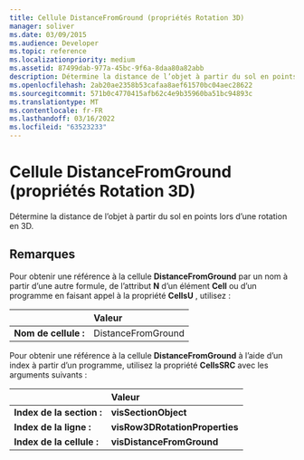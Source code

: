 ```yaml
---
title: Cellule DistanceFromGround (propriétés Rotation 3D)
manager: soliver
ms.date: 03/09/2015
ms.audience: Developer
ms.topic: reference
ms.localizationpriority: medium
ms.assetid: 87499dab-977a-45bc-9f6a-8daa80a82abb
description: Détermine la distance de l’objet à partir du sol en points lors d’une rotation en 3D.
ms.openlocfilehash: 2ab20ae2358b53cafaa8aef61570bc04aec28622
ms.sourcegitcommit: 571b0c4770415afb62c4e9b35960ba51bc94893c
ms.translationtype: MT
ms.contentlocale: fr-FR
ms.lasthandoff: 03/16/2022
ms.locfileid: "63523233"
---
```

# <a name="distancefromground-cell-3-d-rotation-properties"></a>Cellule DistanceFromGround (propriétés Rotation 3D)

Détermine la distance de l’objet à partir du sol en points lors d’une rotation en 3D.
  
## <a name="remarks"></a>Remarques

Pour obtenir une référence à la cellule **DistanceFromGround** par un nom à partir d’une autre formule, de l’attribut **N** d’un élément **Cell** ou d’un programme en faisant appel à la propriété **CellsU** , utilisez : 
  
||Valeur |
|:-----|:-----|
|**Nom de cellule :**  <br/> |DistanceFromGround  <br/> |
   
Pour obtenir une référence à la cellule **DistanceFromGround** à l’aide d’un index à partir d’un programme, utilisez la propriété **CellsSRC** avec les arguments suivants : 
  
||Valeur |
|:-----|:-----|
|**Index de la section :**  <br/> |**visSectionObject** <br/> |
|**Index de la ligne :**  <br/> |**visRow3DRotationProperties** <br/> |
|**Index de la cellule :**  <br/> |**visDistanceFromGround** <br/> |
   

